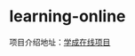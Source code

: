 # learning-online
项目介绍地址：[学成在线项目](https://sx-code.github.io/wiki/learning-online/01-introduce/index.html)

